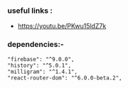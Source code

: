 ### useful links :

- https://youtu.be/PKwu15ldZ7k

### dependencies:-
    "firebase": "^9.0.0",
    "history": "^5.0.1",
    "milligram": "^1.4.1",
    "react-router-dom": "^6.0.0-beta.2",
